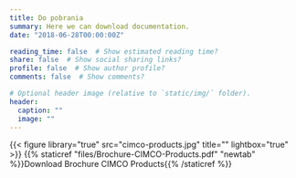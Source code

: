 ```yaml
---
title: Do pobrania
summary: Here we can download documentation.
date: "2018-06-28T00:00:00Z"

reading_time: false  # Show estimated reading time?
share: false  # Show social sharing links?
profile: false  # Show author profile?
comments: false  # Show comments?

# Optional header image (relative to `static/img/` folder).
header:
  caption: ""
  image: ""
---
```


{{< figure library="true" src="cimco-products.jpg" title="" lightbox="true" >}}
{{% staticref "files/Brochure-CIMCO-Products.pdf" "newtab" %}}Download Brochure CIMCO Products{{% /staticref %}}
